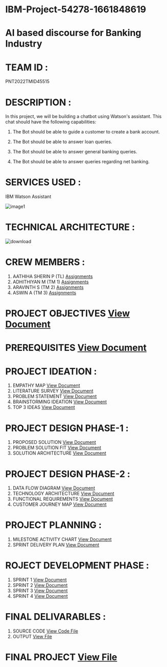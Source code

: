 # IBM-Project-54278-1661848619
# AI based discourse for Banking Industry
# TEAM ID : 
PNT2022TMID45515
# DESCRIPTION :

In this project, we will be building a chatbot using Watson's assistant. This chat should have the following capabilities:

1) The Bot should be able to guide a customer to create a bank account.

2) The Bot should be able to answer loan queries.

3) The Bot should be able to answer general banking queries.

4) The Bot should be able to answer queries regarding net banking.
# SERVICES USED :
IBM Watson Assistant

![image1](https://user-images.githubusercontent.com/113752263/201525811-bca0cc0e-5065-4d51-b08e-16189f164078.png)

# TECHNICAL ARCHITECTURE :
![download](https://user-images.githubusercontent.com/113752263/201523441-a4139a33-68b4-4326-bc6a-976b5b529c81.png)

# CREW MEMBERS :
1) AATHIHA SHERIN P (TL) [Assignments](https://github.com/IBM-EPBL/IBM-Project-54278-1661848619/tree/main/Assignments/Aathiha%20Sherin%20P(TL))
2) ADHITHIYAN M (TM 1) [Assignments](https://github.com/IBM-EPBL/IBM-Project-54278-1661848619/tree/main/Assignments/Adhithyan%20M%20%20%20(TM%201))
3) ARAVINTH S (TM 2) [Assignments](https://github.com/IBM-EPBL/IBM-Project-54278-1661848619/tree/main/Assignments/Aravinth%20S%20(TM%202))
4) ASWIN A (TM 3) [Assignments](https://github.com/IBM-EPBL/IBM-Project-54278-1661848619/tree/main/Assignments/Aswin(tm%203))

# PROJECT OBJECTIVES [View Document](https://github.com/IBM-EPBL/IBM-Project-54278-1661848619/blob/main/Project%20Objectives.pdf)
# PREREQUISITES [View Document](https://github.com/IBM-EPBL/IBM-Project-54278-1661848619/blob/main/Prerequisites.pdf)

# PROJECT IDEATION :
1) EMPATHY MAP [View Document](https://github.com/IBM-EPBL/IBM-Project-54278-1661848619/blob/main/Project%20Design%20%26%20Planing/Ideation%20Phase/Empathy%20Map.pdf)
2) LITERATURE SURVEY [View Document](https://github.com/IBM-EPBL/IBM-Project-54278-1661848619/blob/main/Project%20Design%20%26%20Planing/Ideation%20Phase/Literature-Survey.pdf)
3) PROBLEM STATEMENT [View Document](https://github.com/IBM-EPBL/IBM-Project-54278-1661848619/blob/main/Project%20Design%20%26%20Planing/Ideation%20Phase/Problem%20Statement..pdf)
4) BRAINSTORMING IDEATION [View Document](https://github.com/IBM-EPBL/IBM-Project-54278-1661848619/blob/main/Project%20Design%20%26%20Planing/Ideation%20Phase/Brainstorming%20and%20Idea%20Prioritization.pdf)
5) TOP 3 IDEAS [View Document](https://github.com/IBM-EPBL/IBM-Project-54278-1661848619/blob/main/Project%20Design%20%26%20Planing/Ideation%20Phase/TOP%203%20%20IDEAS%20-%20IDEATION%20PHASE.pdf)
# PROJECT DESIGN PHASE-1 :
1) PROPOSED SOLUTION [View Document](https://github.com/IBM-EPBL/IBM-Project-54278-1661848619/blob/main/Project%20Design%20%26%20Planing/Project%20Design%20Phase%201/proposed%20solution%202.pdf)
2) PROBLEM SOLUTION FIT [View Document](https://github.com/IBM-EPBL/IBM-Project-54278-1661848619/blob/main/Project%20Design%20%26%20Planing/Project%20Design%20Phase%201/problem%20solution%20fit%20(3).pdf)
3) SOLUTION ARCHITECTURE [View Document](https://github.com/IBM-EPBL/IBM-Project-54278-1661848619/blob/main/Project%20Design%20%26%20Planing/Project%20Design%20Phase%201/Solution%20Architecture.pdf)
# PROJECT DESIGN PHASE-2 :
1) DATA FLOW DIAGRAM [View Document](https://github.com/IBM-EPBL/IBM-Project-54278-1661848619/blob/main/Project%20Design%20%26%20Planing/Project%20Design%20Phase%202/Data%20Flow%20Diagrams%20and%20User%20Stories.pdf)
2) TECHNOLOGY ARCHITECTURE [View Document](https://github.com/IBM-EPBL/IBM-Project-54278-1661848619/blob/main/Project%20Design%20%26%20Planing/Project%20Design%20Phase%202/Technology%20Architecture.pdf)
3) FUNCTIONAL REQUIREMENTS [View Document](https://github.com/IBM-EPBL/IBM-Project-54278-1661848619/blob/main/Project%20Design%20%26%20Planing/Project%20Design%20Phase%202/Solution%20Requirements.pdf)
4) CUSTOMER JOURNEY MAP [View Document](https://github.com/IBM-EPBL/IBM-Project-54278-1661848619/blob/main/Project%20Design%20%26%20Planing/Project%20Design%20Phase%202/CUSTOMER%20JOURNEY%20MAP.pdf)
# PROJECT PLANNING :
1) MILESTONE ACTIVITY CHART [View Document](https://github.com/IBM-EPBL/IBM-Project-54278-1661848619/blob/main/Project%20Design%20%26%20Planing/Project%20Planning/Milestone%20and%20Activity%20List.pdf)
2) SPRINT DELIVERY PLAN [View Document](https://github.com/IBM-EPBL/IBM-Project-54278-1661848619/blob/main/Project%20Design%20%26%20Planing/Project%20Planning/Sprint%20Delivery%20Plan.pdf)
# ROJECT DEVELOPMENT PHASE :
1) SPRINT 1 [View Document](https://github.com/IBM-EPBL/IBM-Project-54278-1661848619/blob/main/Project%20Development%20Phase/Sprint%201/Sprint%20.1.pdf)
2) SPRINT 2 [View Document](https://github.com/IBM-EPBL/IBM-Project-54278-1661848619/blob/main/Project%20Development%20Phase/Sprint%202/Sprint%20-%202.pdf)
3) SPRINT 3 [View Document](https://github.com/IBM-EPBL/IBM-Project-54278-1661848619/blob/main/Project%20Development%20Phase/Sprint%203/Sprint%20-%203.pdf)
4) SPRINT 4 [View Document](https://github.com/IBM-EPBL/IBM-Project-54278-1661848619/blob/main/Project%20Development%20Phase/Sprint%204/Sprint%20-%204.pdf)
# FINAL DELIVARABLES :
1) SOURCE CODE [View Code File](https://github.com/IBM-EPBL/IBM-Project-54278-1661848619/tree/main/Final%20Deliverables/SOURCE%20CODE)
2) OUTPUT [View File](https://github.com/IBM-EPBL/IBM-Project-54278-1661848619/tree/main/Final%20Deliverables/SOURCE%20CODE/output) 
# FINAL PROJECT [View File](https://web-chat.global.assistant.watson.appdomain.cloud/preview.html?backgroundImageURL=https%3A%2F%2Fus-south.assistant.watson.cloud.ibm.com%2Fpublic%2Fimages%2Fupx-e5a1d21e-2939-4d14-9a23-401a94fea6ac%3A%3A6de5293c-6d8e-4556-b898-07f808debfc4&integrationID=6827dfd4-2308-4e42-9b8d-e73b8c965670&region=us-south&serviceInstanceID=e5a1d21e-2939-4d14-9a23-401a94fea6ac)
